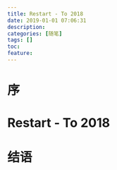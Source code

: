 ```yaml
---
title: Restart - To 2018
date: 2019-01-01 07:06:31
description: 
categories: [随笔]
tags: [] 
toc: 
feature: 
---
```

# 序
<!-- more -->

# Restart - To 2018

# 结语